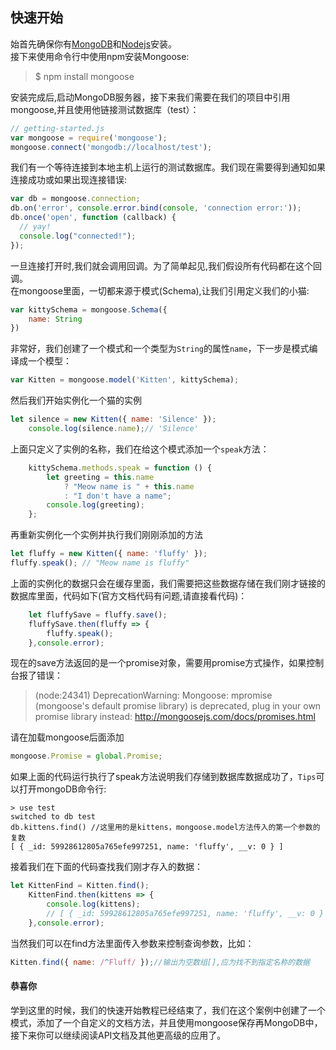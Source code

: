## 快速开始
始首先确保你有[MongoDB](http://www.mongodb.org/downloads)和[Nodejs](http://nodejs.org/)安装。  
接下来使用命令行中使用npm安装Mongoose:
> $ npm install mongoose  

安装完成后,启动MongoDB服务器，接下来我们需要在我们的项目中引用mongoose,并且使用他链接测试数据库（test）：
```javascript
// getting-started.js
var mongoose = require('mongoose');
mongoose.connect('mongodb://localhost/test');
```
我们有一个等待连接到本地主机上运行的测试数据库。我们现在需要得到通知如果连接成功或如果出现连接错误:  
```javascript
var db = mongoose.connection;
db.on('error', console.error.bind(console, 'connection error:'));
db.once('open', function (callback) {
  // yay!
  console.log("connected!");
});
```
一旦连接打开时,我们就会调用回调。为了简单起见,我们假设所有代码都在这个回调。  
在mongoose里面，一切都来源于模式(Schema),让我们引用定义我们的小猫:  
```javascript
var kittySchema = mongoose.Schema({
    name: String
})
```
非常好，我们创建了一个模式和一个类型为<code>String</code>的属性<code>name</code>，下一步是模式编译成一个模型：
```javascript
var Kitten = mongoose.model('Kitten', kittySchema);
```
然后我们开始实例化一个猫的实例
```javascript
let silence = new Kitten({ name: 'Silence' });
	console.log(silence.name);// 'Silence'
```
上面只定义了实例的名称，我们在给这个模式添加一个<code>speak</code>方法：
```javascript
	kittySchema.methods.speak = function () {
		let greeting = this.name
			? "Meow name is " + this.name
			: "I don't have a name";
		console.log(greeting);
	};
```
再重新实例化一个实例并执行我们刚刚添加的方法
```javascript
let fluffy = new Kitten({ name: 'fluffy' });
fluffy.speak(); // "Meow name is fluffy"
```
上面的实例化的数据只会在缓存里面，我们需要把这些数据存储在我们刚才链接的数据库里面，代码如下(官方文档代码有问题,请直接看代码)：  
```javascript
	let fluffySave = fluffy.save();
	fluffySave.then(fluffy => {
		fluffy.speak();
	},console.error);
```
现在的save方法返回的是一个promise对象，需要用promise方式操作，如果控制台报了错误：
> (node:24341) DeprecationWarning: Mongoose: mpromise (mongoose's default promise library) is deprecated, plug in your own promise library instead: http://mongoosejs.com/docs/promises.html

请在加载mongoose后面添加
```javascript
mongoose.Promise = global.Promise;
```
如果上面的代码运行执行了speak方法说明我们存储到数据库数据成功了，<code>Tips</code>可以打开mongoDB命令行:
```
> use test
switched to db test
db.kittens.find() //这里用的是kittens，mongoose.model方法传入的第一个参数的复数
[ { _id: 59928612805a765efe997251, name: 'fluffy', __v: 0 } ]
```
接着我们在下面的代码查找我们刚才存入的数据：
```javascript
let KittenFind = Kitten.find();
	KittenFind.then(kittens => {
		console.log(kittens);
		// [ { _id: 59928612805a765efe997251, name: 'fluffy', __v: 0 } ]
	},console.error);
```
当然我们可以在find方法里面传入参数来控制查询参数，比如：
```javascript
Kitten.find({ name: /^Fluff/ });//输出为空数组[],应为找不到指定名称的数据
```
#### 恭喜你
学到这里的时候，我们的快速开始教程已经结束了，我们在这个案例中创建了一个模式，添加了一个自定义的文档方法，并且使用mongoose保存再MongoDB中，接下来你可以继续阅读API文档及其他更高级的应用了。